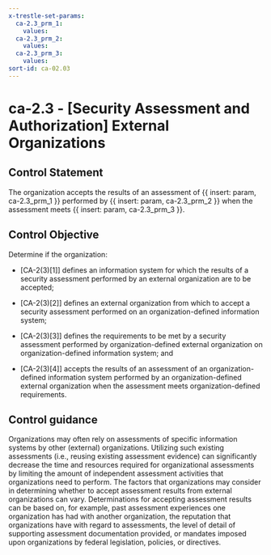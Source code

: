 ```yaml
---
x-trestle-set-params:
  ca-2.3_prm_1:
    values:
  ca-2.3_prm_2:
    values:
  ca-2.3_prm_3:
    values:
sort-id: ca-02.03
---
```


# ca-2.3 - \[Security Assessment and Authorization\] External Organizations

## Control Statement

The organization accepts the results of an assessment of {{ insert: param, ca-2.3_prm_1 }} performed by {{ insert: param, ca-2.3_prm_2 }} when the assessment meets {{ insert: param, ca-2.3_prm_3 }}.

## Control Objective

Determine if the organization:

- \[CA-2(3)[1]\] defines an information system for which the results of a security assessment performed by an external organization are to be accepted;

- \[CA-2(3)[2]\] defines an external organization from which to accept a security assessment performed on an organization-defined information system;

- \[CA-2(3)[3]\] defines the requirements to be met by a security assessment performed by organization-defined external organization on organization-defined information system; and

- \[CA-2(3)[4]\] accepts the results of an assessment of an organization-defined information system performed by an organization-defined external organization when the assessment meets organization-defined requirements.

## Control guidance

Organizations may often rely on assessments of specific information systems by other (external) organizations. Utilizing such existing assessments (i.e., reusing existing assessment evidence) can significantly decrease the time and resources required for organizational assessments by limiting the amount of independent assessment activities that organizations need to perform. The factors that organizations may consider in determining whether to accept assessment results from external organizations can vary. Determinations for accepting assessment results can be based on, for example, past assessment experiences one organization has had with another organization, the reputation that organizations have with regard to assessments, the level of detail of supporting assessment documentation provided, or mandates imposed upon organizations by federal legislation, policies, or directives.
